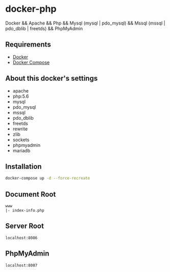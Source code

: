 # docker-php

Docker && Apache && Php && Mysql (mysql | pdo_mysql) && Mssql (mssql | pdo_dblib | freetds) && PhpMyAdmin

## Requirements

* [Docker](https://www.docker.com/)
* [Docker Compose](https://docs.docker.com/compose/)

## About this docker's settings

- apache
- php:5.6
- mysql
- pdo_mysql
- mssql
- pdo_dblib
- freetds
- rewrite
- zlib
- sockets
- phpmyadmin
- mariadb

## Installation

```bash
docker-compose up -d --force-recreate
```

## Document Root

```
www
|- index-info.php
```

## Server Root

```
localhost:8086
```

## PhpMyAdmin

```
localhost:8087
```
